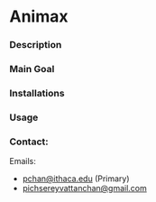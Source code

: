 # Animax 

### Description

### Main Goal

### Installations

### Usage



### Contact:

Emails:
- pchan@ithaca.edu (Primary)
- pichsereyvattanchan@gmail.com
